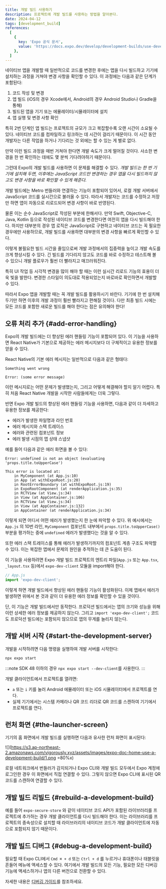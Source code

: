 ```yaml
---
title: 개발 빌드 사용하기
description: 프로젝트에 개발 빌드를 사용하는 방법을 알아본다.
date: 2024-04-12
tags: [development_build]
references:
  [
    {
      key: 'Expo 공식 문서',
      value: 'https://docs.expo.dev/develop/development-builds/use-development-builds/',
    },
  ]
---
```


네이티브 앱을 개발할 때 일반적으로 코드를 변경한 후에는 앱을 다시 빌드하고 기기에 설치하는 과정을 거쳐야 변경 사항을 확인할 수 있다. 이 과정에는 다음과 같은 단계가 포함된다:

1. 코드 작성 및 변경
2. 앱 빌드 (iOS의 경우 Xcode에서, Android의 경우 Android Studio나 Gradle을 통해)
3. 빌드된 앱을 기기 또는 에뮬레이터/시뮬레이터에 설치
4. 앱 실행 및 변경 사항 확인

특히 2번 단계인 앱 빌드는 프로젝트의 규모가 크고 복잡할수록 오랜 시간이 소요될 수 있다. 네이티브 코드를 컴파일하고 링크하는 데 시간이 걸리기 때문이다. 이 시간 동안 개발자는 다른 작업을 하거나 기다리는 것 외에는 할 수 있는 게 별로 없다.

만약 이런 빌드 과정을 매번 거쳐야 한다면 개발 속도가 크게 떨어질 것이다. 사소한 변경을 한 번 확인하는 데에도 몇 분씩 기다려야하기 때문이다.

그런데 Expo의 개발 빌드를 사용하면 이 문제를 해결할 수 있다. _개발 빌드는 한 번 기기에 설치해 두면, 이후에는 JavaScript 코드만 변경하는 경우 앱을 다시 빌드하지 않고도 변경 사항을 바로 확인할 수 있게 해준다._

개발 빌드에는 Metro 번들러와 연결하는 기능이 포함되어 있어서, 로컬 개발 서버에서 JavaScript 코드를 실시간으로 불러올 수 있다. 따라서 개발자는 코드를 수정하고 저장만 하면 앱이 자동으로 리로드되어 변경 사항이 바로 반영된다.

물론 이는 순수 JavaScript로 작성된 부분에 한해서다. 만약 Swift, Objective-C, Java, Kotlin 등으로 작성된 네이티브 코드를 변경한다면 여전히 앱을 다시 빌드해야 한다. 하지만 대부분의 경우 앱 로직은 JavaScript로 구현하고 네이티브 코드는 꼭 필요한 경우에만 사용하므로, 개발 빌드를 사용하면 대부분의 변경 사항을 빠르게 확인할 수 있다.

이렇게 불필요한 빌드 시간을 줄임으로써 개발 과정에서의 집중력을 높이고 개발 속도를 크게 향상시킬 수 있다. 긴 빌드를 기다리지 않고도 코드를 바로 수정하고 테스트해 볼 수 있으니 개발 플로우가 훨씬 더 빨라지고 매끄러워진다.

특히 UI 작업 등 시각적 변경을 많이 해야 할 때는 이런 실시간 리로드 기능의 효용이 더욱 빛을 발한다. 변경한 스타일이 의도대로 적용되었는지 바로바로 확인하면서 개발할 수 있다.

따라서 Expo 앱을 개발할 때는 꼭 개발 빌드를 활용하시기 바란다. 기기에 한 번 설치해 두기만 하면 이후의 개발 과정이 훨씬 빨라지고 편해질 것이다. 다만 최종 빌드 시에는 모든 코드를 포함한 새로운 빌드를 해야 한다는 점은 유의해야 한다!

## 오류 처리 추가 {#add-error-handling}

Expo의 개발 빌드에는 더 향상된 에러 핸들링 기능이 포함되어 있다. 이 기능을 사용하면 React Native가 기본으로 제공하는 에러 메시지보다 더 구체적이고 유용한 정보를 얻을 수 있다.

React Native의 기본 에러 메시지는 일반적으로 다음과 같은 형태다:

```text
Something went wrong
```

```text
Error: (some error message)
```

이런 메시지로는 어떤 문제가 발생했는지, 그리고 어떻게 해결해야 할지 알기 어렵다. 특히 처음 React Native 개발을 시작한 사람들에게는 더욱 그렇다.

반면 Expo 개발 빌드의 향상된 에러 핸들링 기능을 사용하면, 다음과 같이 더 자세하고 유용한 정보를 제공한다:

- 에러가 발생한 파일명과 라인 번호
- 에러 메시지와 스택 트레이스
- 에러와 관련된 컴포넌트 정보
- 에러 발생 시점의 앱 상태 스냅샷

예를 들어 다음과 같은 에러 화면을 볼 수 있다:

```text
Error: undefined is not an object (evaluating 'props.title.toUpperCase')

This error is located at:
    in MyComponent (at App.js:10)
    in App (at withExpoRoot.js:20)
    in RootErrorBoundary (at withExpoRoot.js:19)
    in ExpoRootComponent (at renderApplication.js:35)
    in RCTView (at View.js:34)
    in View (at AppContainer.js:106)
    in RCTView (at View.js:34)
    in View (at AppContainer.js:132)
    in AppContainer (at renderApplication.js:34)
```

이렇게 되면 어디서 어떤 에러가 발생했는지 한 눈에 파악할 수 있다. 위 예시에서는 `App.js` 의 10번 라인, `MyComponent` 컴포넌트 내부에서 `props.title.toUpperCase()` 부분을 평가하는 중에 `undefined` 에러가 발생했다는 것을 알 수 있다.

또한 에러 스택 트레이스를 통해 에러가 발생하기까지의 컴포넌트 계층 구조도 파악할 수 있다. 이는 복잡한 앱에서 문제의 원인을 추적하는 데 큰 도움이 된다.

이 기능을 사용하려면 Expo 개발 빌드 프로젝트의 엔트리 파일(`App.js` 또는 `App.tsx`, `_layout.tsx` 등)에서 `expo-dev-client` 모듈을 import해야 한다.

```js
// App.js
import 'expo-dev-client';
```

이렇게 하면 개발 빌드에서 향상된 에러 핸들링 기능이 활성화된다. 이제 앱에서 에러가 발생하면 위에서 본 것과 같이 더 유용한 에러 정보를 확인할 수 있을 것이다.

단, 이 기능은 개발 빌드에서만 동작한다. 프로덕션 빌드에서는 앱의 크기와 성능을 위해 이런 상세한 에러 정보를 제공하지 않는다. 그리고 `import 'expo-dev-client';` 코드도 프로덕션 빌드에는 포함되지 않으므로 앱의 무게를 늘리지 않는다.

## 개발 서버 시작 {#start-the-development-server}

개발을 시작하려면 다음 명령을 실행하여 개발 서버를 시작한다:

```bash
npx expo start
```

:::note
SDK 48 이하의 경우 `npx expo start --dev-client`를 사용한다.
:::

개발 클라이언트에서 프로젝트를 열려면:

- `a` 또는 `i` 키를 눌러 Android 에뮬레이터 또는 iOS 시뮬레이터에서 프로젝트를 연다.
- 실제 기기에서는 시스템 카메라나 QR 코드 리더로 QR 코드를 스캔하여 기기에서 프로젝트를 연다.

## 런처 화면 {#the-launcher-screen}

기기의 홈 화면에서 개발 빌드를 실행하면 다음과 유사한 런처 화면이 표시된다:

![](https://s3.ap-northeast-2.amazonaws.com/vigorously.xyz/assets/images/expo-doc-home-use-a-development-build/1.png =80%x)

로컬 네트워크에서 번들러가 감지되거나 Expo CLI와 개발 빌드 모두에서 Expo 계정에 로그인한 경우 이 화면에서 직접 연결할 수 있다. 그렇지 않으면 Expo CLI에 표시된 QR 코드를 스캔하여 연결할 수 있다.

## 개발 빌드 리빌드 {#rebuild-a-development-build}

예를 들어 `expo-secure-store` 와 같이 네이티브 코드 API가 포함된 라이브러리를 프로젝트에 추가하는 경우 개발 클라이언트를 다시 빌드해야 한다. 이는 라이브러리를 프로젝트의 종속성으로 설치할 때 라이브러리의 네이티브 코드가 개발 클라이언트에 자동으로 포함되지 않기 때문이다.

## 개발 빌드 디버그 {#debug-a-development-build}

필요할 때 Expo CLI에서 `Cmd ⌘ + d` 또는 `Ctrl + d` 를 누르거나 휴대폰이나 태블릿을 흔들어 메뉴에 액세스할 수 있다. 여기에서 개발 빌드의 모든 기능, 필요한 모든 디버깅 기능에 액세스하거나 앱의 다른 버전으로 전환할 수 있다.

자세한 내용은 [디버깅 가이드](https://docs.expo.dev/debugging/runtime-issues/)를 참조하세요.
